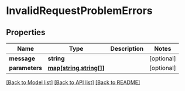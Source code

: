 # InvalidRequestProblemErrors

## Properties
Name | Type | Description | Notes
------------ | ------------- | ------------- | -------------
**message** | **string** |  | [optional] 
**parameters** | [**map[string,string[]]**](array.md) |  | [optional] 

[[Back to Model list]](../../README.md#documentation-for-models) [[Back to API list]](../../README.md#documentation-for-api-endpoints) [[Back to README]](../../README.md)

